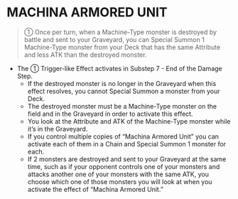 
# MACHINA ARMORED UNIT  
> ① Once per turn, when a Machine-Type monster is destroyed by battle and sent to your Graveyard, you can Special Summon 1 Machine-Type monster from your Deck that has the same Attribute and less ATK than the destroyed monster.

*   The ① Trigger-like Effect activates in Substep 7 - End of the Damage Step.
    *   If the destroyed monster is no longer in the Graveyard when this effect resolves, you cannot Special Summon a monster from your Deck.
    *   The destroyed monster must be a Machine-Type monster on the field and in the Graveyard in order to activate this effect.
    *   You look at the Attribute and ATK of the Machine-Type monster while it’s in the Graveyard.
    *   If you control multiple copies of “Machina Armored Unit” you can activate each of them in a Chain and Special Summon 1 monster for each.
    *   If 2 monsters are destroyed and sent to your Graveyard at the same time, such as if your opponent controls one of your monsters and attacks another one of your monsters with the same ATK, you choose which one of those monsters you will look at when you activate the effect of “Machina Armored Unit.”

  